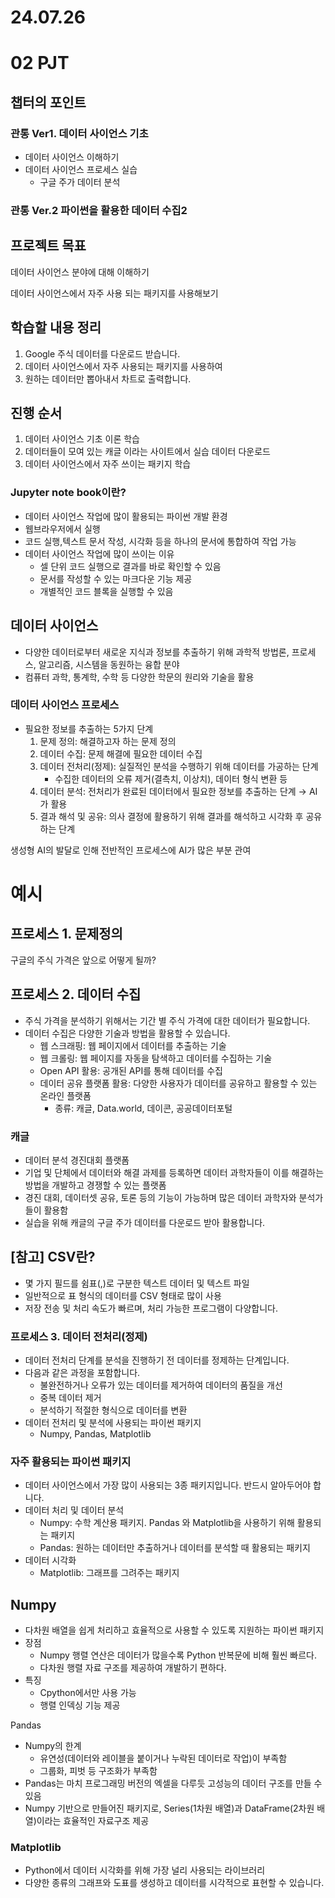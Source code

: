 # 24.07.26

# 02 PJT

## 챕터의 포인트

### 관통 Ver1. 데이터 사이언스 기초

- 데이터 사이언스 이해하기
- 데이터 사이언스 프로세스 실습
    - 구글 주가 데이터 분석

### 관통 Ver.2 파이썬을 활용한 데이터 수집2

## 프로젝트 목표

데이터 사이언스 분야에 대해 이해하기

데이터 사이언스에서 자주 사용 되는 패키지를 사용해보기

## 학습할 내용 정리

1. Google 주식 데이터를 다운로드 받습니다.
2. 데이터 사이언스에서 자주 사용되는 패키지를 사용하여
3. 원하는 데이터만 뽑아내서 차트로 출력합니다.

## 진행 순서

1. 데이터 사이언스 기초 이론 학습
2. 데이터들이 모여 있는 캐글 이라는 사이트에서 실습 데이터 다운로드
3. 데이터 사이언스에서 자주 쓰이는 패키지 학습

### Jupyter note book이란?

- 데이터 사이언스 작업에 많이 활용되는 파이썬 개발 환경
- 웹브라우저에서 실행
- 코드 실행,텍스트 문서 작성, 시각화 등을 하나의 문서에 통합하여 작업 가능
- 데이터 사이언스 작업에 많이 쓰이는 이유
    - 셀 단위 코드 실행으로 결과를 바로 확인할 수 있음
    - 문서를 작성할 수 있는 마크다운 기능 제공
    - 개별적인 코드 블록을 실행할 수 있음

## 데이터 사이언스

- 다양한 데이터로부터 새로운 지식과 정보를 추출하기 위해 과학적 방법론, 프로세스, 알고리즘, 시스템을 동원하는 융합 분야
- 컴퓨터 과학, 통계학, 수학 등 다양한 학문의 원리와 기술을 활용

### 데이터 사이언스 프로세스

- 필요한 정보를 추출하는 5가지 단계
    1. 문제 정의: 해결하고자 하는 문제 정의
    2. 데이터 수집: 문제 해결에 필요한 데이터 수집
    3. 데이터 전처리(정제): 실질적인 분석을 수행하기 위해 데이터를 가공하는 단계
        - 수집한 데이터의 오류 제거(결측치, 이상치), 데이터 형식 변환 등
    4. 데이터 분석: 전처리가 완료된 데이터에서 필요한 정보를 추출하는 단계 → AI가 활용
    5. 결과 해석 및 공유: 의사 결정에 활용하기 위해 결과를 해석하고 시각화 후 공유하는 단계

생성형 AI의 발달로 인해 전반적인 프로세스에 AI가 많은 부분 관여

# 예시

## 프로세스 1. 문제정의

구글의 주식 가격은 앞으로 어떻게 될까?

## 프로세스 2. 데이터 수집

- 주식 가격을 분석하기 위해서는 기간 별 주식 가격에 대한 데이터가 필요합니다.
- 데이터 수집은 다양한 기술과 방법을 활용할 수 있습니다.
    - 웹 스크래핑: 웹 페이지에서 데이터를 추출하는 기술
    - 웹 크롤링: 웹 페이지를 자동을 탐색하고 데이터를 수집하는 기술
    - Open API 활용: 공개된 API를 통해 데이터를 수집
    - 데이터 공유 플랫폼 활용: 다양한 사용자가 데이터를 공유하고 활용할 수 있는 온라인 플랫폼
        - 종류: 캐글, Data.world, 데이콘, 공공데이터포털

### 캐글

- 데이터 분석 경진대회 플랫폼
- 기업 및 단체에서 데이터와 해결 과제를 등록하면 데이터 과학자들이 이를 해결하는 방법을 개발하고 경쟁할 수 있는 플랫폼
- 경진 대회, 데이터셋 공유, 토론 등의 기능이 가능하며 많은 데이터 과학자와 분석가들이 활용함
- 실습을 위해 캐글의 구글 주가 데이터를 다운로드 받아 활용합니다.

## [참고] CSV란?

- 몇 가지 필드를 쉼표(,)로 구분한 텍스트 데이터 및 텍스트 파일
- 일반적으로 표 형식의 데이터를 CSV 형태로 많이 사용
- 저장 전송 및 처리 속도가 빠르며, 처리 가능한 프로그램이 다양합니다.

### 프로세스 3. 데이터 전처리(정제)

- 데이터 전처리 단계를 분석을 진행하기 전 데이터를 정제하는 단계입니다.
- 다음과 같은 과정을 포함합니다.
    - 불완전하거나 오류가 있는 데이터를 제거하여 데이터의 품질을 개선
    - 중복 데이터 제거
    - 분석하기 적절한 형식으로 데이터를 변환
- 데이터 전처리 및 분석에 사용되는 파이썬 패키지
    - Numpy, Pandas, Matplotlib

### 자주 활용되는 파이썬 패키지

- 데이터 사이언스에서 가장 많이 사용되는 3종 패키지입니다. 반드시 알아두어야 합니다.
- 데이터 처리 및 데이터 분석
    - Numpy: 수학 계산용 패키지. Pandas 와 Matplotlib을  사용하기 위해 활용되는 패키지
    - Pandas: 원하는 데이터만 추출하거나 데이터를 분석할 때 활용되는 패키지
- 데이터 시각화
    - Matplotlib: 그래프를 그려주는 패키지

## Numpy

- 다차원 배열을 쉽게 처리하고 효율적으로 사용할 수 있도록 지원하는 파이썬 패키지
- 장점
    - Numpy 행렬 연산은 데이터가 많을수록 Python 반복문에 비해 훨씬 빠르다.
    - 다차원 행렬 자료 구조를 제공하여 개발하기 편하다.
- 특징
    - Cpython에서만 사용 가능
    - 행렬 인덱싱 기능 제공

Pandas

- Numpy의 한계
    - 유연성(데이터와 레이블을 붙이거나 누락된 데이터로 작업)이 부족함
    - 그룹화, 피벗 등 구조화가 부족함
- Pandas는 마치 프로그래밍 버전의 엑셀을 다루듯 고성능의 데이터 구조를 만들 수 있음
- Numpy 기반으로 만들어진 패키지로, Series(1차원 배열)과 DataFrame(2차원 배열)이라는 효율적인 자료구조 제공

### Matplotlib

- Python에서 데이터 시각화를 위해 가장 널리 사용되는 라이브러리
- 다양한 종류의 그래프와 도표를 생성하고 데이터를 시각적으로 표현할 수 있습니다.